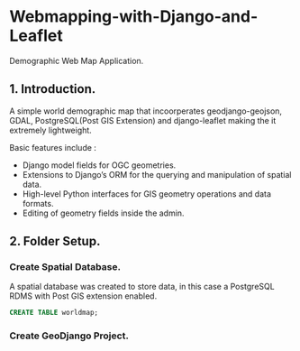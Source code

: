 # Webmapping-with-Django-and-Leaflet
Demographic Web Map Application.


## 1. Introduction.
A simple world demographic map that incoorperates geodjango-geojson, GDAL, PostgreSQL(Post GIS Extension) and django-leaflet making the it extremely lightweight. 

Basic features include :

* Django model fields for OGC geometries.
* Extensions to Django’s ORM for the querying and manipulation of spatial data.
* High-level Python interfaces for GIS geometry operations and data formats.
* Editing of geometry fields inside the admin.

## 2. Folder Setup. 

### Create Spatial Database.
A spatial database was created to store data, in this case a PostgreSQL RDMS with Post GIS extension enabled. 
```sql
CREATE TABLE worldmap;
```

### Create GeoDjango Project. 




